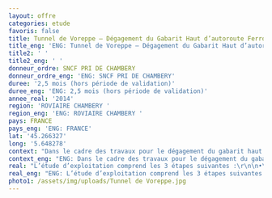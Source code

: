 ```yaml
---
layout: offre
categories: etude
favoris: false
title: Tunnel de Voreppe – Dégagement du Gabarit Haut d’autoroute Ferroviaire
title_eng: 'ENG: Tunnel de Voreppe – Dégagement du Gabarit Haut d’autoroute Ferroviaire'
title2: ' '
title2_eng: ' '
donneur_ordre: SNCF PRI DE CHAMBERY
donneur_ordre_eng: 'ENG: SNCF PRI DE CHAMBERY'
duree: '2,5 mois (hors période de validation)'
duree_eng: 'ENG: 2,5 mois (hors période de validation)'
annee_real: '2014'
region: 'ROVIAIRE CHAMBERY '
region_eng: 'ENG: ROVIAIRE CHAMBERY '
pays: FRANCE
pays_eng: 'ENG: FRANCE'
lat: '45.266327'
long: '5.648278'
context: "Dans le cadre des travaux pour le dégagement du gabarit haut d’autoroute ferroviaire du Tunnel de Voreppe, deux solutions sont envisagées :\r\n\n•\tSolution 1 : Reprise du revêtement existant en voûte ;\r\n\n•\tSolution 2 : Abaissement des voies et de la plateforme.\r\n\nL’objectif de l’étude est de déterminer, pour chacune des solutions, les conséquences en matière de plan   de   transport   mais   également   de   présenter   des   préconisations   pour   limiter   les   impacts."
context_eng: "ENG: Dans le cadre des travaux pour le dégagement du gabarit haut d’autoroute ferroviaire du Tunnel de Voreppe, deux solutions sont envisagées :\r\n\n•\tSolution 1 : Reprise du revêtement existant en voûte ;\r\n\n•\tSolution 2 : Abaissement des voies et de la plateforme.\r\n\nL’objectif de l’étude est de déterminer, pour chacune des solutions, les conséquences en matière de plan   de   transport   mais   également   de   présenter   des   préconisations   pour   limiter   les   impacts."
real: "L’étude d’exploitation comprend les 3 étapes suivantes :\r\n\n•\tDiagnostic de l’existant : A partir de la modélisation du périmètre d’étude, les installations de la zone et leurs conditions d’exploitation sont décrites ; \r\n\n•\tAnalyse des impacts sur le service : Les 2 scénarios son modélisés et testées (stabilité). Les allègements de services issus de ces contraintes travaux sont listés ;\r\n\n•\tPréconisations pour limiter l’impact des travaux : Des solutions techniques et d’organisation du plan de transport sont proposés pour limiter les impacts des travaux."
real_eng: "ENG: L’étude d’exploitation comprend les 3 étapes suivantes :\r\n\n•\tDiagnostic de l’existant : A partir de la modélisation du périmètre d’étude, les installations de la zone et leurs conditions d’exploitation sont décrites ; \r\n\n•\tAnalyse des impacts sur le service : Les 2 scénarios son modélisés et testées (stabilité). Les allègements de services issus de ces contraintes travaux sont listés ;\r\n\n•\tPréconisations pour limiter l’impact des travaux : Des solutions techniques et d’organisation du plan de transport sont proposés pour limiter les impacts des travaux."
photo1: /assets/img/uploads/Tunnel de Voreppe.jpg
---
```


